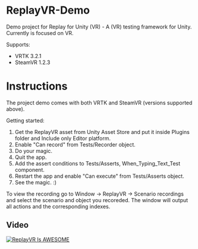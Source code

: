 # ReplayVR-Demo
Demo project for Replay for Unity (VR) - A (VR) testing framework for Unity. Currently is focused on VR.

Supports:
- VRTK 3.2.1
- SteamVR 1.2.3

# Instructions
The project demo comes with both VRTK and SteamVR (versions supported above).

Getting started:
1. Get the ReplayVR asset from Unity Asset Store and put it inside Plugins folder and Include only Editor platform.
2. Enable "Can record" from Tests/Recorder object.
3. Do your magic.
4. Quit the app.
5. Add the assert conditions to Tests/Asserts, When_Typing_Text_Test component.
6. Restart the app and enable "Can execute" from Tests/Asserts object.
7. See the magic. :)

To view the recording go to Window -> ReplayVR -> Scenario recordings and select the scenario and object you recoreded. The window will output all actions and the corresponding indexes.

## Video
[![ReplayVR Is AWESOME](https://img.youtube.com/vi/8i3rRpSFl-4/0.jpg)](https://www.youtube.com/watch?v=8i3rRpSFl-4 "ReplayVR Is AWESOME")
